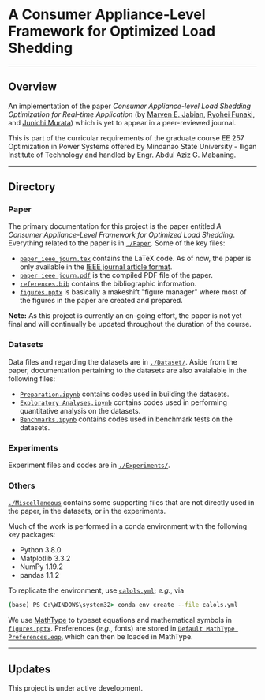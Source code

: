 
# A Consumer Appliance-Level Framework for Optimized Load Shedding

---

## Overview

An implementation of the paper
*Consumer Appliance-level Load Shedding Optimization for Real-time Application*
(by
[Marven E. Jabian](https://scholar.google.com/citations?user=JRHJbUQAAAAJ&hl=en&oi=ao),
[Ryohei Funaki](https://kyushu-u.pure.elsevier.com/en/persons/ryohei-funaki), and
[Junichi Murata](https://kyushu-u.pure.elsevier.com/en/persons/junichi-murata))
which is yet to appear in a peer-reviewed journal.

This is part of the curricular requirements of the graduate course
EE 257 Optimization in Power Systems
offered by Mindanao State University - Iligan Institute of Technology
and handled by Engr. Abdul Aziz G. Mabaning.

---

## Directory

### Paper

The primary documentation for this project is the paper entitled
*A Consumer Appliance-Level Framework for Optimized Load Shedding*.
Everything related to the paper is in [`./Paper`](./Paper/).
Some of the key files:

- [`paper_ieee_journ.tex`](./Paper/paper_ieee_journ.tex)
  contains the LaTeX code.
  As of now, the paper is only available in the
  [IEEE journal article format](https://journals.ieeeauthorcenter.ieee.org/create-your-ieee-journal-article/authoring-tools-and-templates/tools-for-ieee-authors/ieee-article-templates/).
- [`paper_ieee_journ.pdf`](./Paper/paper_ieee_journ.pdf)
  is the compiled PDF file of the paper.
- [`references.bib`](./Paper/references.bib)
  contains the bibliographic information.
- [`figures.pptx`](./Paper/figures.pptx)
  is basically a makeshift "figure manager" where most of the figures in the paper are created and prepared.

**Note:** As this project is currently an on-going effort,
the paper is not yet final and will continually be updated throughout the duration of the course.

### Datasets

Data files and regarding the datasets are in [`./Dataset/`](./Dataset/).
Aside from the paper, documentation pertaining to the datasets are also avaialable in the following files:

- [`Preparation.ipynb`](./Dataset/Preparation.ipynb)
  contains codes used in building the datasets.
- [`Exploratory Analyses.ipynb`](./Dataset/Exploratory%20Analyses.ipynb)
  contains codes used in performing quantitative analysis on the datasets.
- [`Benchmarks.ipynb`](./Dataset/Benchmarks.ipynb)
  contains codes used in benchmark tests on the datasets.

### Experiments

Experiment files and codes are in [`./Experiments/`](./Experiments/).

### Others

[`./Miscellaneous`](./Miscellaneous) contains some supporting files
that are not directly used in the paper, in the datasets, or in the experiments.

Much of the work is performed in a conda environment with the following key packages:

- Python 3.8.0
- Matplotlib 3.3.2
- NumPy 1.19.2
- pandas 1.1.2

To replicate the environment, use [`calols.yml`](./Miscellaneous/calols.yml);
*e.g.*, via

```.cmd
(base) PS C:\WINDOWS\system32> conda env create --file calols.yml
```

We use [MathType](http://www.wiris.com/mathtype) to typeset equations
and mathematical symbols in [`figures.pptx`](./Paper/figures.pptx).
Preferences (*e.g.*, fonts) are stored in
[`Default MathType Preferences.eqp`](./Miscellaneous/Default%20MathType%20Preferences.eqp),
which can then be loaded in MathType.

---

## Updates

This project is under active development.

<!-- ## Paper

Lorem ipsum

For specific questions about the paper, please contact
<a href="mailto:christian.cahig@g.msuiit.edu.ph">Christian Cahig</a>.

--- -->
